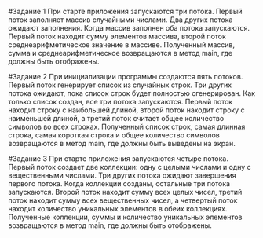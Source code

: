 #Задание 1
При старте приложения запускаются три потока. Первый поток заполняет массив случайными числами. 
Два других потока ожидают заполнения. Когда массив заполнен оба потока запускаются. 
Первый поток находит сумму элементов массива, второй поток среднеарифметическое значение в массиве. 
Полученный массив, сумма и среднеарифметическое возвращаются в метод main, где должны быть отображены.

#Задание 2
При инициализации программы создаются пять потоков. Первый поток генерирует список из случайных строк. 
Три других потока ожидают, пока список строк будет полностью сгенерирован. 
Как только список создан, все три потока запускаются. 
Первый поток находит строку с наибольшей длиной, второй поток находит строку с наименьшей длиной, 
а третий поток считает общее количество символов во всех строках. 
Полученный список строк, самая длинная строка, самая короткая строка и общее количество символов возвращаются в метод main, 
где должны быть выведены на экран.

#Задание 3
При старте приложения запускаются четыре потока. 
Первый поток создает две коллекции: одну с целыми числами и одну с вещественными числами. 
Три других потока ожидают завершения первого потока. Когда коллекции созданы, остальные три потока запускаются. 
Второй поток находит сумму всех целых чисел, третий поток находит сумму всех вещественных чисел, 
а четвертый поток находит количество уникальных элементов в обеих коллекциях. 
Полученные коллекции, суммы и количество уникальных элементов возвращаются в метод main, где должны быть отображены.
